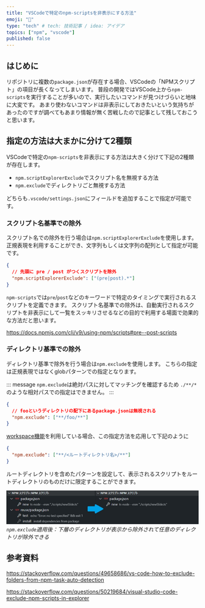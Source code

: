 ```yaml
---
title: "VSCodeで特定のnpm-scriptsを非表示にする方法"
emoji: "🙈"
type: "tech" # tech: 技術記事 / idea: アイデア
topics: ["npm", "vscode"]
published: false
---
```


## はじめに

リポジトリに複数の`package.json`が存在する場合、VSCodeの「NPMスクリプト」の項目が長くなってしまいます。
普段の開発ではVSCode上から`npm-scripts`を実行することが多いので、実行したいコマンドが見つけづらいと地味に大変です。
あまり使わないコマンドは非表示にしておきたいという気持ちがあったのですが調べてもあまり情報が無く苦戦したので記事として残しておこうと思います。

## 指定の方法は大まかに分けて2種類

VSCodeで特定の`npm-scripts`を非表示にする方法は大きく分けて下記の2種類が存在します。

- `npm.scriptExplorerExclude`でスクリプト名を無視する方法
- `npm.exclude`でディレクトリごと無視する方法

どちらも`.vscode/settings.json`にフィールドを追加することで指定が可能です。

### スクリプト名基準での除外

スクリプト名での除外を行う場合は`npm.scriptExplorerExclude`を使用します。
正規表現を利用することができ、文字列もしくは文字列の配列として指定が可能です。

```json:settings.json
{
  // 先頭に pre / post がつくスクリプトを除外
  "npm.scriptExplorerExclude": ["(pre|post).*"]
}
```

`npm-scripts`では`pre`/`post`などのキーワードで特定のタイミングで実行されるスクリプトを定義できます。
スクリプト名基準での除外は、自動実行されるスクリプトを非表示にして一覧をスッキリさせるなどの目的で利用する場面で効果的な方法だと思います。

https://docs.npmjs.com/cli/v9/using-npm/scripts#pre--post-scripts

### ディレクトリ基準での除外

ディレクトリ基準で除外を行う場合は`npm.exclude`を使用します。
こちらの指定は正規表現ではなくglobパターンでの指定となります。

::: message
`npm.exclude`は絶対パスに対してマッチングを確認するため
`./**/*`のような相対パスでの指定はできません。
:::

```json:settings.json
{
  // fooというディレクトリの配下にあるpackage.jsonは無視される
  "npm.exclude": ["**/foo/**"]
}
```

[workspace機能](https://docs.npmjs.com/cli/v9/using-npm/workspaces)を利用している場合、この指定方法を応用して下記のように

```json:settings.json
{
  "npm.exclude": ["**/<ルートディレクトリ名>/**"]
}
```

ルートディレクトリを含めたパターンを設定して、表示されるスクリプトをルートディレクトリのものだけに限定することができます。

![](/images/articles/npm-exclude-workspace/npm-exclude.jpg)
*`npm.exclude`適用後：下層のディレクトリが表示から除外されて任意のディレクトリが除外できる*

## 参考資料

https://stackoverflow.com/questions/49658686/vs-code-how-to-exclude-folders-from-npm-task-auto-detection

https://stackoverflow.com/questions/50219684/visual-studio-code-exclude-npm-scripts-in-explorer
